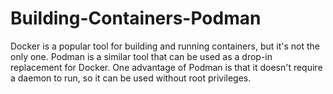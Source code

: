 # Building-Containers-Podman
Docker is a popular tool for building and running containers, but it's not the only one. Podman is a similar tool that can be used as a drop-in replacement for Docker. One advantage of Podman is that it doesn't require a daemon to run, so it can be used without root privileges.

